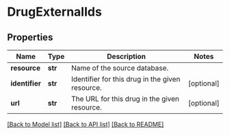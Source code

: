 # DrugExternalIds

## Properties
Name | Type | Description | Notes
------------ | ------------- | ------------- | -------------
**resource** | **str** | Name of the source database. | 
**identifier** | **str** | Identifier for this drug in the given resource. | [optional] 
**url** | **str** | The URL for this drug in the given resource. | [optional] 

[[Back to Model list]](../README.md#documentation-for-models) [[Back to API list]](../README.md#documentation-for-api-endpoints) [[Back to README]](../README.md)

